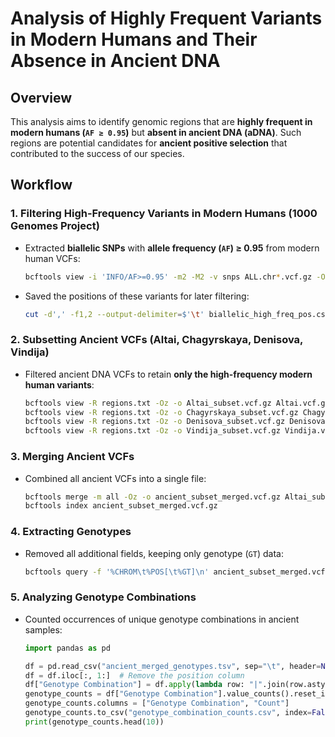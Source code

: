 # Analysis of Highly Frequent Variants in Modern Humans and Their Absence in Ancient DNA

## **Overview**
This analysis aims to identify genomic regions that are **highly frequent in modern humans (`AF ≥ 0.95`)** but **absent in ancient DNA (aDNA)**. Such regions are potential candidates for **ancient positive selection** that contributed to the success of our species.

## **Workflow**

### **1. Filtering High-Frequency Variants in Modern Humans (1000 Genomes Project)**
- Extracted **biallelic SNPs** with **allele frequency (`AF`) ≥ 0.95** from modern human VCFs:
  ```bash
  bcftools view -i 'INFO/AF>=0.95' -m2 -M2 -v snps ALL.chr*.vcf.gz -Oz -o highFrequency/chr*_biallelic.vcf.gz
  ```
- Saved the positions of these variants for later filtering:
  ```bash
  cut -d',' -f1,2 --output-delimiter=$'\t' biallelic_high_freq_pos.csv > regions.txt
  ```

### **2. Subsetting Ancient VCFs (Altai, Chagyrskaya, Denisova, Vindija)**
- Filtered ancient DNA VCFs to retain **only the high-frequency modern human variants**:
  ```bash
  bcftools view -R regions.txt -Oz -o Altai_subset.vcf.gz Altai.vcf.gz
  bcftools view -R regions.txt -Oz -o Chagyrskaya_subset.vcf.gz Chagyrskaya.vcf.gz
  bcftools view -R regions.txt -Oz -o Denisova_subset.vcf.gz Denisova.vcf.gz
  bcftools view -R regions.txt -Oz -o Vindija_subset.vcf.gz Vindija.vcf.gz
  ```

### **3. Merging Ancient VCFs**
- Combined all ancient VCFs into a single file:
  ```bash
  bcftools merge -m all -Oz -o ancient_subset_merged.vcf.gz Altai_subset.vcf.gz Chagyrskaya_subset.vcf.gz Denisova_subset.vcf.gz Vindija_subset.vcf.gz
  bcftools index ancient_subset_merged.vcf.gz
  ```

### **4. Extracting Genotypes**
- Removed all additional fields, keeping only genotype (`GT`) data:
  ```bash
  bcftools query -f '%CHROM\t%POS[\t%GT]\n' ancient_subset_merged.vcf.gz > ancient_merged_genotypes.tsv
  ```

### **5. Analyzing Genotype Combinations**
- Counted occurrences of unique genotype combinations in ancient samples:
  ```python
  import pandas as pd

  df = pd.read_csv("ancient_merged_genotypes.tsv", sep="\t", header=None)
  df = df.iloc[:, 1:]  # Remove the position column
  df["Genotype Combination"] = df.apply(lambda row: "|".join(row.astype(str)), axis=1)
  genotype_counts = df["Genotype Combination"].value_counts().reset_index()
  genotype_counts.columns = ["Genotype Combination", "Count"]
  genotype_counts.to_csv("genotype_combination_counts.csv", index=False)
  print(genotype_counts.head(10))
  ```
